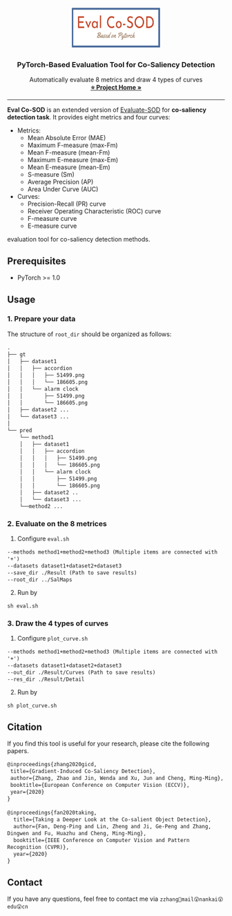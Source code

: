 <!-- PROJECT LOGO -->
<br />
<p align="center">
  <a href="http://zhaozhang.net/coca.html">
    <img src="img/eval_co-sod_logo.png" alt="Logo" width="210" height="100">
  </a>

  <h3 align="center">PyTorch-Based Evaluation Tool for Co-Saliency Detection</h3>

  <p align="center">
    Automatically evaluate 8 metrics and draw 4 types of curves
    <br />
    <a href="http://zhaozhang.net/coca.html"><strong>⭐ Project Home »</strong></a>
    <br />
  </p>
</p>


***
**Eval Co-SOD** is an extended version of [Evaluate-SOD](https://github.com/Hanqer/Evaluate-SOD) for **co-saliency detection task**.
It provides eight metrics and four curves:
* Metrics:
    * Mean Absolute Error (MAE)
	* Maximum F-measure (max-Fm)
	* Mean F-measure (mean-Fm)
	* Maximum E-measure (max-Em)
	* Mean E-measure (mean-Em)
	* S-measure (Sm)
	* Average Precision (AP)
	* Area Under Curve (AUC)
* Curves:
	* Precision-Recall (PR) curve
	* Receiver Operating Characteristic (ROC) curve
	* F-measure curve
  * E-measure curve


evaluation tool for co-saliency detection methods.

## Prerequisites
* PyTorch >= 1.0


## Usage

### 1. Prepare your data
The structure of `root_dir` should be organized as follows:
```
.
├── gt
│   ├── dataset1
│   │   ├── accordion
│   │   │   ├── 51499.png
│   │   │   └── 186605.png
│   │   └── alarm clock
│   │       ├── 51499.png
│   │       └── 186605.png
│   ├── dataset2 ...
│   └── dataset3 ...
│ 
└── pred
    └── method1
    │   ├── dataset1
    │   │   ├── accordion
    │   │   │   ├── 51499.png
    │   │   │   └── 186605.png
    │   │   └── alarm clock
    │   │       ├── 51499.png
    │   │       └── 186605.png
    │   ├── dataset2 ..
    │   └── dataset3 ...
    └──method2 ...
```

### 2. Evaluate on the 8 metrices
1. Configure `eval.sh`
```shell
--methods method1+method2+method3 (Multiple items are connected with '+')
--datasets dataset1+dataset2+dataset3
--save_dir ./Result (Path to save results)
--root_dir ../SalMaps
```

2. Run by
```
sh eval.sh
```

### 3. Draw the 4 types of curves
1. Configure `plot_curve.sh`
```shell
--methods method1+method2+method3 (Multiple items are connected with '+')
--datasets dataset1+dataset2+dataset3
--out_dir ./Result/Curves (Path to save results)
--res_dir ./Result/Detail
```

2. Run by
```
sh plot_curve.sh
```

## Citation
If you find this tool is useful for your research, please cite the following papers.
```
@inproceedings{zhang2020gicd,
 title={Gradient-Induced Co-Saliency Detection},
 author={Zhang, Zhao and Jin, Wenda and Xu, Jun and Cheng, Ming-Ming},
 booktitle={European Conference on Computer Vision (ECCV)},
 year={2020}
}

@inproceedings{fan2020taking,
  title={Taking a Deeper Look at the Co-salient Object Detection}, 
  author={Fan, Deng-Ping and Lin, Zheng and Ji, Ge-Peng and Zhang, Dingwen and Fu, Huazhu and Cheng, Ming-Ming},   
  booktitle={IEEE Conference on Computer Vision and Pattern Recognition (CVPR)},
  year={2020} 
} 
```

## Contact
If you have any questions, feel free to contact me via `zzhang🥳mail😲nankai😲edu😲cn`